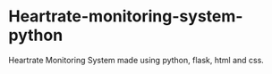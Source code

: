 # Heartrate-monitoring-system-python
Heartrate Monitoring System made using python, flask, html and css.

